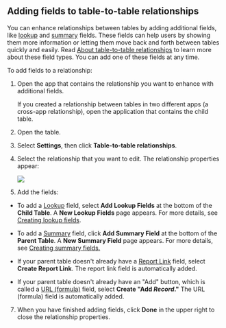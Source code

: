 ## Adding fields to table-to-table relationships

You can enhance relationships between tables by adding additional fields, like [lookup](https://helpv2.quickbase.com/hc/en-us/articles/4570275339156-Creating-lookup-fields-) and [summary](https://helpv2.quickbase.com/hc/en-us/articles/4570321780372-Creating-a-summary-field-) fields. These fields can help users by showing them more information or letting them move back and forth between tables quickly and easily. Read [About table-to-table relationships](https://helpv2.quickbase.com/hc/en-us/articles/4570287263636-About-table-to-table-relationships-) to learn more about these field types. You can add one of these fields at any time.

To add fields to a relationship:

1.  Open the app that contains the relationship you want to enhance with additional fields.
    
    If you created a relationship between tables in two different apps (a cross-app relationship), open the application that contains the child table.
    
2.  Open the table.
    
3.  Select **Settings**, then click **Table-to-table relationships**.
    
4.  Select the relationship that you want to edit. The relationship properties appear:
    
    ![](https://helpv2.quickbase.com/hc/article_attachments/4572802120084/editrelationship.png)
    
5.  Add the fields:
    

-   To add a [Lookup](https://helpv2.quickbase.com/hc/en-us/articles/4570287263636-About-table-to-table-relationships-#fieldtypes) field, select **Add Lookup Fields** at the bottom of the **Child Table**. A **New Lookup Fields** page appears. For more details, see [Creating lookup fields](https://helpv2.quickbase.com/hc/en-us/articles/4570275339156-Creating-lookup-fields-).
    
-   To add a [Summary](https://helpv2.quickbase.com/hc/en-us/articles/4570321780372-Creating-a-summary-field-) field, click **Add Summary Field** at the bottom of the **Parent Table**. A **New Summary Field** page appears. For more details, see [Creating summary fields.](https://helpv2.quickbase.com/hc/en-us/articles/4570321780372-Creating-a-summary-field-)
    
-   If your parent table doesn't already have a [Report Link](https://helpv2.quickbase.com/hc/en-us/articles/4570287263636-About-table-to-table-relationships-#fieldtypes) field, select **Create Report Link**. The report link field is automatically added.
    
-   If your parent table doesn't already have an "Add" button, which is called a [URL (formula)](https://helpv2.quickbase.com/hc/en-us/articles/4570287263636-About-table-to-table-relationships-#fieldtypes) field, select **Create "Add _Record_."** The URL (formula) field is automatically added.
    

7.  When you have finished adding fields, click **Done** in the upper right to close the relationship properties.